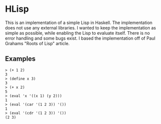 # HLisp

This is an implementation of a simple Lisp in Haskell.
The implementation does not use any external libraries.
I wanted to keep the implementation as simple as possible, while enabling the Lisp to evaluate
itself. There is no error handling and some bugs exist.
I based the implementation off of Paul Grahams "Roots of Lisp" article.

## Examples


```
> (+ 1 2)
3
> (define x 3)
3
> (+ x 2)
5
> (eval 'x '((x 1) (y 2)))
1
> (eval '(car '(1 2 3)) '())
1
> (eval '(cdr '(1 2 3)) '())
(2 3)
```